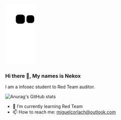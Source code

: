 
  <div> 
 
 
  ![Snake animation](https://github.com/rafaballerini/rafaballerini/blob/output/github-contribution-grid-snake.svg)
 
</div>

<div>

  ### Hi there 👋, My names is Nekox

I am a infosec student to Red Team auditor. 

![Anurag's GitHub stats](https://github-readme-stats.vercel.app/api?username=nekoox&show_icons=true&theme=radical)

- 📔 I’m currently learning Red Team 
- 📫 How to reach me: miguelcorlach@outlook.com
  
  
</div>
